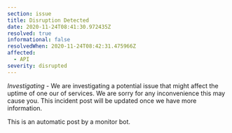 ```yaml
---
section: issue
title: Disruption Detected
date: 2020-11-24T08:41:30.972435Z
resolved: true
informational: false
resolvedWhen: 2020-11-24T08:42:31.475966Z
affected:
  - API
severity: disrupted
---
```

*Investigating* - We are investigating a potential issue that might affect the uptime of one our of services. We are sorry for any inconvenience this may cause you. This incident post will be updated once we have more information.

This is an automatic post by a monitor bot.
        